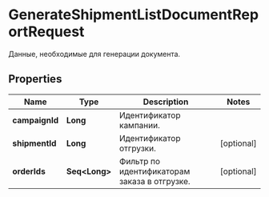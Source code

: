 

# GenerateShipmentListDocumentReportRequest

Данные, необходимые для генерации документа. 

## Properties

Name | Type | Description | Notes
------------ | ------------- | ------------- | -------------
**campaignId** | **Long** | Идентификатор кампании. | 
**shipmentId** | **Long** | Идентификатор отгрузки. |  [optional]
**orderIds** | **Seq&lt;Long&gt;** | Фильтр по идентификаторам заказа в отгрузке. |  [optional]




